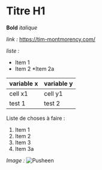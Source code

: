 # Titre H1

**Bold** 
*italique*

*link :*
https://tim-montmorency.com/

*liste :*
* Item 1
* Item 2
  *Item 2a
  
variable x | variable y
---------- | ----------
cell x1 | cell y1
test 1 | test 2

Liste de choses à faire :
1. Item 1
2. Item 2
3. Item 3
  3. Item 3a
 
*Image :*
![Pusheen](https://pusheen.com/wp-content/uploads/2020/12/What-Sweet-Quiz-SocialResults_Donut-1-e1608220861325.jpg)

